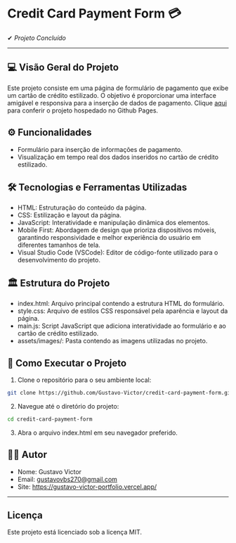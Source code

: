 # Credit Card Payment Form 💳


✔ <span style="font-style: italic;">Projeto Concluído</span> 

<hr/>

## 💻 Visão Geral do Projeto

Este projeto consiste em uma página de formulário de pagamento que exibe um cartão de crédito estilizado. O objetivo é proporcionar uma interface amigável e responsiva para a inserção de dados de pagamento. Clique [aqui](https://gustavo-victor.github.io/credit-card-payment-form/) para conferir o projeto hospedado no Github Pages.



## ⚙ Funcionalidades

- Formulário para inserção de informações de pagamento.
- Visualização em tempo real dos dados inseridos no cartão de crédito estilizado.


## 🛠 Tecnologias e Ferramentas Utilizadas
- HTML: Estruturação do conteúdo da página.
- CSS: Estilização e layout da página.
- JavaScript: Interatividade e manipulação dinâmica dos elementos.
- Mobile First: Abordagem de design que prioriza dispositivos móveis, garantindo responsividade e melhor experiência do usuário em diferentes tamanhos de tela.
- Visual Studio Code (VSCode): Editor de código-fonte utilizado para o desenvolvimento do projeto.


## 🏛 Estrutura do Projeto

- index.html: Arquivo principal contendo a estrutura HTML do formulário.
- style.css: Arquivo de estilos CSS responsável pela aparência e layout da página.
- main.js: Script JavaScript que adiciona interatividade ao formulário e ao cartão de crédito estilizado.
- assets/images/: Pasta contendo as imagens utilizadas no projeto.


## 🚀 Como Executar o Projeto

1. Clone o repositório para o seu ambiente local:

```bash
git clone https://github.com/Gustavo-Victor/credit-card-payment-form.git
```

2. Navegue até o diretório do projeto:

```bash
cd credit-card-payment-form
```

3. Abra o arquivo index.html em seu navegador preferido.


## 👨‍💻 Autor
- Nome: Gustavo Victor
- Email: gustavovbs270@gmail.com
- Site: https://gustavo-victor-portfolio.vercel.app/


<hr/>

## Licença

Este projeto está licenciado sob a licença MIT.